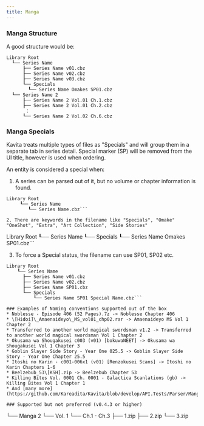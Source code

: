 ```yaml
---
title: Manga
---
```


### Manga Structure
A good structure would be:
```
Library Root
  ┖── Series Name
      ┠── Series Name v01.cbz
      ┠── Series Name v02.cbz
      ┠── Series Name v03.cbz
      ┖── Specials
        ┖── Series Name Omakes SP01.cbz
  ┖── Series Name 2
      ┠── Series Name 2 Vol.01 Ch.1.cbz
      ┠── Series Name 2 Vol.01 Ch.2.cbz
       ⋮
      ┖── Series Name 2 Vol.02 Ch.6.cbz
```
 

### Manga Specials

Kavita treats multiple types of files as "Specials" and will group them in a separate tab in series detail. Special marker (SP) will be removed from the UI title, however is used when ordering. 

An entity is considered a special when:

1. A series can be parsed out of it, but no volume or chapter information is found.
```
Library Root
     ┖── Series Name
        ┖── Series Name.cbz```

2. There are keywords in the filename like "Specials", "Omake" "OneShot", "Extra", "Art Collection", "Side Stories"
```
Library Root
    ┖── Series Name
      ┖── Specials
          ┖── Series Name Omakes SP01.cbz```

3. To force a Special status, the filename can use SP01, SP02 etc.
```
Library Root
    ┖── Series Name
      ┠── Series Name v01.cbz
      ┠── Series Name v02.cbz
      ┠── Series Name SP01.cbz
      ┖── Specials
          ┖── Series Name SP01 Special Name.cbz```

### Examples of Naming conventions supported out of the box
* Noblesse - Episode 406 (52 Pages).7z -> Noblesse Chapter 406
* \[Hidoi]\_Amaenaideyo\_MS_vol01_chp02.rar -> Amaenaideyo MS Vol 1 Chapter 2
* Transferred to another world magical swordsman v1.2 -> Transferred to another world magical swordsman Vol 1 Chapter 2
* Okusama wa Shougakusei c003 (v01) [bokuwaNEET] -> Okusama wa Shougakusei Vol 1 Chapter 3
* Goblin Slayer Side Story - Year One 025.5 -> Goblin Slayer Side Story - Year One Chapter 25.5
* Itoshi no Karin - c001-006x1 (v01) [Renzokusei Scans] -> Itoshi no Karin Chapters 1-6
* Beelzebub_53\[KSH].zip -> Beelzebub Chapter 53
* Killing Bites Vol. 0001 Ch. 0001 - Galactica Scanlations (gb) -> Killing Bites Vol 1 Chapter 1
* And [many more](https://github.com/Kareadita/Kavita/blob/develop/API.Tests/Parser/MangaParserTests.cs)...

### Supported but not preferred (v0.4.3 or higher)
```
└── Manga 2
    └── Vol. 1
        └── Ch.1 - Ch.3
            ├── 1.zip
            ├── 2.zip
            └── 3.zip
```            